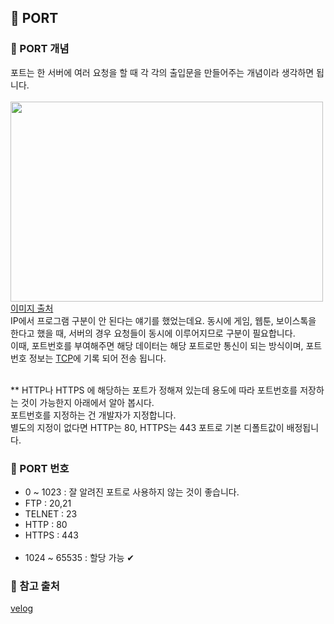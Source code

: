 ## 📶 PORT

### 📍 PORT 개념

포트는 한 서버에 여러 요청을 할 때 각 각의 출입문을 만들어주는 개념이라 생각하면 됩니다. <br /><br />
<img src="https://user-images.githubusercontent.com/97212459/183561656-046026c5-6703-4071-992d-cbde3dbd3dfc.PNG" width="500" height="320"><br />
[이미지 출처](https://velog.io/@nellholic108/%EB%84%A4%ED%8A%B8%EC%9B%8C%ED%81%AC-OSI-7-%EA%B3%84%EC%B8%B5)<br />
IP에서 프로그램 구분이 안 된다는 얘기를 했었는데요. 동시에 게임, 웹툰, 보이스톡을 한다고 했을 때, 서버의 경우 요청들이 동시에 이루어지므로 구분이 필요합니다. <BR />
이때, 포트번호를 부여해주면 해당 데이터는 해당 포트로만 통신이 되는 방식이며, 포트 번호 정보는 [TCP](https://github.com/jinah95/Frontend-Interview/blob/main/Network/TCP%26UDP.md)에 기록 되어 전송 됩니다.

<br />
** HTTP나 HTTPS 에 해당하는 포트가 정해져 있는데 용도에 따라 포트번호를 저장하는 것이 가능한지 아래에서 알아 봅시다. <br /> 포트번호를 지정하는 건 개발자가 지정합니다.<br />별도의 지정이 없다면 HTTP는 80, HTTPS는 443 포트로 기본 디폴트값이 배정됩니다.

### 🧿 PORT 번호

-   0 ~ 1023 : 잘 알려진 포트로 사용하지 않는 것이 좋습니다.
-   FTP : 20,21
-   TELNET : 23
-   HTTP : 80
-   HTTPS : 443<br /><br />
-   1024 ~ 65535 : 할당 가능 ✔

### 🔗 참고 출처

[velog](https://velog.io/@nellholic108/%EB%84%A4%ED%8A%B8%EC%9B%8C%ED%81%AC-%EA%B0%9C%EB%85%90-%EC%A0%95%EB%A6%AC#%EB%84%A4%ED%8A%B8%EC%9B%8C%ED%81%AC-%EA%B8%B0%EB%B3%B8-%EA%B0%9C%EB%85%90)
